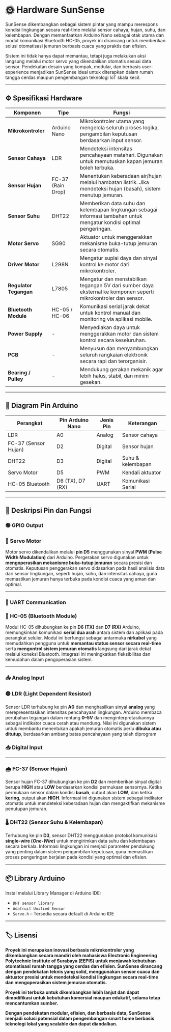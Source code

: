 # 🌞 Hardware SunSense

SunSense dikembangkan sebagai sistem pintar yang mampu merespons kondisi lingkungan secara real-time melalui sensor cahaya, hujan, suhu, dan kelembapan. Dengan memanfaatkan Arduino Nano sebagai otak utama dan modul komunikasi Bluetooth HC-05, proyek ini dirancang untuk memberikan solusi otomatisasi jemuran berbasis cuaca yang praktis dan efisien. 

Sistem ini tidak hanya dapat memantau, tetapi juga melakukan aksi langsung melalui motor servo yang dikendalikan otomatis sesuai data sensor. Pendekatan desain yang kompak, modular, dan berbasis user-experience menjadikan SunSense ideal untuk diterapkan dalam rumah tangga cerdas maupun pengembangan teknologi IoT skala kecil.

---

## ⚙️ Spesifikasi Hardware

| **Komponen** | **Tipe** | **Fungsi** |
| --- | --- | --- |
| **Mikrokontroler** | Arduino Nano | Mikrokontroler utama yang mengelola seluruh proses logika, pengambilan keputusan berdasarkan input sensor. |
| **Sensor Cahaya** | LDR | Mendeteksi intensitas pencahayaan matahari. Digunakan untuk memutuskan kapan jemuran boleh terbuka. |
| **Sensor Hujan** | FC-37 (Rain Drop) | Menentukan keberadaan air/hujan melalui hambatan listrik. Jika mendeteksi hujan (basah), sistem menutup jemuran. |
| **Sensor Suhu**  | DHT22 | Memberikan data suhu dan kelembapan lingkungan sebagai informasi tambahan untuk mengatur kondisi optimal pengeringan. |
| **Motor Servo** | SG90 | Aktuator untuk menggerakkan mekanisme buka-tutup jemuran secara otomatis. |
| **Driver Motor** | L298N | Mengatur suplai daya dan sinyal kontrol ke motor dari mikrokontroler. |
| **Regulator Tegangan** | L7805 | Mengatur dan menstabilkan tegangan 5V dari sumber daya eksternal ke komponen seperti mikrokontroler dan sensor. |
| **Bluetooth Module** | HC-05 / HC-06 | Komunikasi serial jarak dekat untuk kontrol manual dan monitoring via aplikasi mobile. |
| **Power Supply** | - | Menyediakan daya untuk menggerakkan motor dan sistem kontrol secara keseluruhan. |
| **PCB** | - | Menyusun dan menyambungkan seluruh rangkaian elektronik secara rapi dan terorganisir. |
| **Bearing / Pulley** | - | Mendukung gerakan mekanik agar lebih halus, stabil, dan minim gesekan. |

---

## 📌 Diagram Pin Arduino

| Perangkat | Pin Arduino Nano | Jenis Pin | Keterangan |
| --- | --- | --- | --- |
| LDR | A0 | Analog | Sensor cahaya |
| FC-37 (Sensor Hujan) | D2 | Digital | Sensor hujan |
| DHT22 | D3 | Digital | Suhu & kelembapan |
| Servo Motor | D5 | PWM | Kendali aktuator |
| HC-05 Bluetooth | D6 (TX), D7 (RX) | UART | Komunikasi Serial |

---

## 🔌 Deskripsi Pin dan Fungsi

### 🟢 GPIO Output

### 🧭 Servo Motor

Motor servo dikendalikan melalui **pin D5** menggunakan sinyal **PWM (Pulse Width Modulation)** dari Arduino. Pergerakan servo digunakan untuk **mengoperasikan mekanisme buka-tutup jemuran** secara presisi dan otomatis. Keputusan penggerakan servo didasarkan pada hasil analisis data dari sensor lingkungan, seperti hujan, suhu, dan intensitas cahaya, guna memastikan jemuran hanya terbuka pada kondisi cuaca yang aman dan optimal.

---

### 🔁 UART Communication

### 📶 HC-05 (Bluetooth Module)

Modul HC-05 dihubungkan ke pin **D6 (TX)** dan **D7 (RX)** Arduino, memungkinkan komunikasi **serial dua arah** antara sistem dan aplikasi pada perangkat seluler. Modul ini berfungsi sebagai antarmuka **nirkabel** yang memudahkan pengguna untuk **memantau status sensor secara real-time** serta **mengontrol sistem jemuran otomatis** langsung dari jarak dekat melalui koneksi Bluetooth. Integrasi ini meningkatkan fleksibilitas dan kemudahan dalam pengoperasian sistem.

---

### 📥 Analog Input

### 🟡 LDR (Light Dependent Resistor)

Sensor LDR terhubung ke pin **A0** dan menghasilkan sinyal **analog** yang merepresentasikan intensitas pencahayaan lingkungan. Arduino membaca perubahan tegangan dalam rentang **0–5V** dan menginterpretasikannya sebagai indikator cuaca cerah atau mendung. Nilai ini digunakan sistem untuk membantu menentukan apakah jemuran otomatis perlu **dibuka atau ditutup**, berdasarkan ambang batas pencahayaan yang telah diprogram

### 📥 Digital Input

---

### 🌧️ FC-37 (Sensor Hujan)

Sensor hujan FC-37 dihubungkan ke pin **D2** dan memberikan sinyal digital berupa **HIGH** atau **LOW** berdasarkan kondisi permukaan sensornya. Ketika permukaan sensor dalam kondisi **basah**, output akan **LOW**, dan ketika **kering**, output akan **HIGH**. Informasi ini digunakan sistem sebagai indikator otomatis untuk mendeteksi keberadaan hujan dan mengaktifkan mekanisme penutupan jemuran.

### 🌡️ DHT22 (Sensor Suhu & Kelembapan)

Terhubung ke pin **D3**, sensor DHT22 menggunakan protokol komunikasi **single-wire (*One-Wire*)** untuk mengirimkan data suhu dan kelembapan secara berkala. Informasi lingkungan ini menjadi parameter pendukung yang penting dalam sistem pengambilan keputusan, guna memastikan proses pengeringan berjalan pada kondisi yang optimal dan efisien.

---

## 📦 Library Arduino

Instal melalui Library Manager di Arduino IDE:

- `DHT sensor library`
- `Adafruit Unified Sensor`
- `Servo.h` – Tersedia secara default di Arduino IDE

---

## 🏷️ Lisensi

**Proyek ini merupakan inovasi berbasis mikrokontroler yang dikembangkan secara mandiri oleh mahasiswa Electronic Engineering Polytechnic Institute of Surabaya (EEPIS) untuk menjawab kebutuhan otomatisasi rumah tangga yang cerdas dan efisien. 
SunSense dirancang dengan pendekatan teknis yang solid, menggunakan sensor cuaca dan aktuator presisi untuk mendeteksi kondisi lingkungan secara real-time dan mengoperasikan sistem jemuran otomatis.** 

**Proyek ini terbuka untuk dikembangkan lebih lanjut dan dapat dimodifikasi untuk kebutuhan komersial maupun edukatif, selama tetap mencantumkan sumber.** 

**Dengan pendekatan modular, efisien, dan berbasis data, SunSense menjadi solusi potensial dalam pengembangan smart home berbasis teknologi lokal yang scalable dan dapat diandalkan.**
